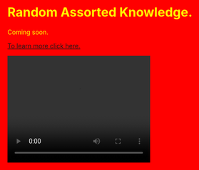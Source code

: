 <html style="background-color:red;">
  
<body style="background-color:red;">
  
  <h1 style="color:yellow">Random Assorted Knowledge.</h1>
  
</body>
  
  <body style="background-color:red;">
    
  <p style="color:yellow">Coming soon.</p>
    
  </body>
 
  <body>
  
  <a href="https://www.youtube.com/watch?v=a3Z7zEc7AXQ" target="_blank">To learn more click here.</a>
  
  </body>

<body>

<video width="320" height="240" controls>
  <source src="movie.mp4" type="video/mp4">
  <source src="movie.ogg" type="video/ogg">
  Your browser does not support the video tag.
</video>

</body>
</html>
  
 </html>
